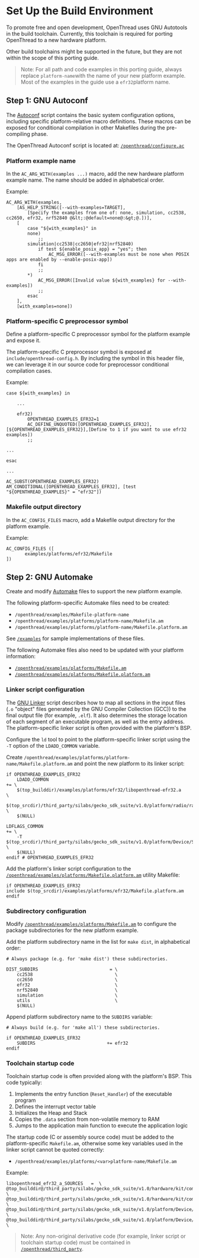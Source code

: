 
# Set Up the Build Environment

To promote free and open development, OpenThread uses GNU Autotools in the build
toolchain. Currently, this toolchain is required for porting OpenThread to a new
hardware platform.

Other build toolchains might be supported in the future, but they are not within
the scope of this porting guide.

> Note: For all path and code examples in this porting
  guide, always replace `platform-name`with the name of
  your new platform example. Most of the examples in the guide use a `efr32`platform
  name.

## Step 1: GNU Autoconf

The [Autoconf](https://www.gnu.org/software/autoconf/autoconf.html) script
contains the basic system configuration options, including specific
platform-relative macro definitions. These macros can be exposed for
conditional compilation in other Makefiles during the pre-compiling phase.

The OpenThread Autoconf script is located at:
[`/openthread/configure.ac`](https://github.com/openthread/openthread/blob/master/configure.ac)

### Platform example name

In the `AC_ARG_WITH(examples ...)` macro, add the new hardware platform example name. The name
should be added in alphabetical order.

Example:

```
AC_ARG_WITH(examples,
    [AS_HELP_STRING([--with-examples=TARGET],
        [Specify the examples from one of: none, simulation, cc2538, cc2650, efr32, nrf52840 @&lt;:@default=none@:&gt;@.])],
    [
        case "${with_examples}" in 
        none)
            ;;
        simulation|cc2538|cc2650|efr32|nrf52840)
            if test ${enable_posix_app} = "yes"; then
                AC_MSG_ERROR([--with-examples must be none when POSIX apps are enabled by --enable-posix-app])
            fi
            ;;
        *)
            AC_MSG_ERROR([Invalid value ${with_examples} for --with-examples])
            ;;
        esac
    ],
    [with_examples=none])
```

### Platform-specific C preprocessor symbol

Define a platform-specific C preprocessor symbol for the platform example and
expose it.

The platform-specific C preprocessor symbol is exposed at
`include/openthread-config.h`. By including the symbol in this header file, we
can leverage it in our source code for preprocessor conditional compilation
cases.

Example:

```
case ${with_examples} in
 
    ...
 
    efr32)
        OPENTHREAD_EXAMPLES_EFR32=1
        AC_DEFINE_UNQUOTED([OPENTHREAD_EXAMPLES_EFR32],[${OPENTHREAD_EXAMPLES_EFR32}],[Define to 1 if you want to use efr32 examples])
        ;;
 
...
 
esac
 
...
 
AC_SUBST(OPENTHREAD_EXAMPLES_EFR32)
AM_CONDITIONAL([OPENTHREAD_EXAMPLES_EFR32], [test "${OPENTHREAD_EXAMPLES}" = "efr32"])
```

### Makefile output directory

In the `AC_CONFIG_FILES` macro, add a Makefile output directory for the
platform example.

Example:

```
AC_CONFIG_FILES ([
       examples/platforms/efr32/Makefile
])
```

## Step 2: GNU Automake

Create and modify [Automake](https://www.gnu.org/software/automake/) files to
support the new platform example.

The following platform-specific Automake files need to be created: 

-   `/openthread/examples/Makefile-platform-name`
-   `/openthread/examples/platforms/platform-name/Makefile.am`
-   `/openthread/examples/platforms/platform-name/Makefile.platform.am`

See [`/examples`](https://github.com/openthread/openthread/tree/master/examples/) for sample implementations of
these files.

The following Automake files also need to be updated with your platform
information:

-   [`/openthread/examples/platforms/Makefile.am`](https://github.com/openthread/openthread/blob/master/examples/platforms/Makefile.am)
-   [`/openthread/examples/platforms/Makefile.platform.am`](https://github.com/openthread/openthread/blob/master/examples/platforms/Makefile.platform.am)

### Linker script configuration

The [GNU Linker](http://www.ece.ufrgs.br/~fetter/eng04476/manuals/ld.pdf) script
describes how to map all sections in the input files (`.o` "object" files
generated by the GNU Compiler Collection (GCC)) to the final output file (for
example, `.elf`). It also determines the storage location of each segment of an
executable program, as well as the entry address. The platform-specific linker
script is often provided with the platform's BSP.

Configure the `ld` tool to point to the platform-specific linker script using
the `-T` option of the `LDADD_COMMON` variable.

Create
`/openthread/examples/platforms/platform-name/Makefile.platform.am`
and point the new platform to its linker script:

```
if OPENTHREAD_EXAMPLES_EFR32
    LDADD_COMMON                                                      += \
    $(top_builddir)/examples/platforms/efr32/libopenthread-efr32.a       \
    $(top_srcdir)/third_party/silabs/gecko_sdk_suite/v1.0/platform/radio/rail_lib/autogen/librail_release/librail_efr32xg12_gcc_release.a \
    $(NULL)
 
LDFLAGS_COMMON                                                        += \
    -T $(top_srcdir)/third_party/silabs/gecko_sdk_suite/v1.0/platform/Device/SiliconLabs/EFR32MG12P/Source/GCC/efr32mg12p.ld \
    $(NULL)
endif # OPENTHREAD_EXAMPLES_EFR32
```

Add the platform's linker script configuration to the
[`/openthread/examples/platforms/Makefile.platform.am`](https://github.com/openthread/openthread/blob/master/examples/platforms/Makefile.platform.am)
utility Makefile:

```
if OPENTHREAD_EXAMPLES_EFR32
include $(top_srcdir)/examples/platforms/efr32/Makefile.platform.am
endif
```

### Subdirectory configuration

Modify [`/openthread/examples/platforms/Makefile.am`](https://github.com/openthread/openthread/blob/master/examples/platforms/Makefile.platform.am)
to configure the package subdirectories for the new platform example.

Add the platform subdirectory name in the list for `make dist`, in alphabetical
order:

```
# Always package (e.g. for 'make dist') these subdirectories.
 
DIST_SUBDIRS                           = \
    cc2538                               \
    cc2650                               \
    efr32                                \
    nrf52840                             \
    simulation                           \
    utils                                \
    $(NULL)
```

Append platform subdirectory name to the `SUBDIRS` variable:

```
# Always build (e.g. for 'make all') these subdirectories.
 
if OPENTHREAD_EXAMPLES_EFR32
    SUBDIRS                           += efr32
endif
```

### Toolchain startup code

Toolchain startup code is often provided along with the platform's BSP. This
code typically:

1.  Implements the entry function (`Reset_Handler`) of the executable program
1.  Defines the interrupt vector table
1.  Initializes the Heap and Stack
1.  Copies the `.data` section from non-volatile memory to RAM
1.  Jumps to the application main function to execute the application logic

The startup code (C or assembly source code) must be added to the
platform-specific `Makefile.am`, otherwise some key variables used in the linker
script cannot be quoted correctly:

-   `/openthread/examples/platforms/<var>platform-name/Makefile.am`

Example:

```
libopenthread_efr32_a_SOURCES   =  \
@top_builddir@/third_party/silabs/gecko_sdk_suite/v1.0/hardware/kit/common/bsp/bsp_bcc.c \
@top_builddir@/third_party/silabs/gecko_sdk_suite/v1.0/hardware/kit/common/bsp/bsp_stk.c \
@top_builddir@/third_party/silabs/gecko_sdk_suite/v1.0/platform/Device/SiliconLabs/EFR32MG12P/Source/system_efr32mg12p.c \
@top_builddir@/third_party/silabs/gecko_sdk_suite/v1.0/platform/Device/SiliconLabs/EFR32MG12P/Source/GCC/startup_efr32mg12p.c \
```

> Note: Any non-original derivative code (for example, linker script or
toolchain startup code) must be contained in
[`/openthread/third_party`](https://github.com/openthread/openthread/tree/master/third_party).



